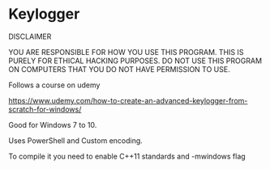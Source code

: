 # Keylogger

DISCLAIMER

YOU ARE RESPONSIBLE FOR HOW YOU USE THIS PROGRAM. THIS IS PURELY FOR ETHICAL HACKING PURPOSES. DO NOT USE THIS PROGRAM ON COMPUTERS THAT YOU DO NOT HAVE PERMISSION TO USE.

Follows a course on udemy

https://www.udemy.com/how-to-create-an-advanced-keylogger-from-scratch-for-windows/

Good for Windows 7 to 10.

Uses PowerShell and Custom encoding.

To compile it you need to enable C++11 standards and -mwindows flag
